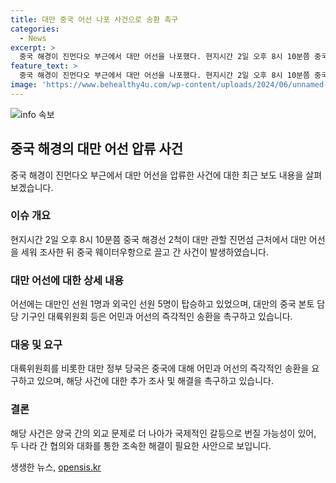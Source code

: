 ```yaml
---
title: 대만 중국 어선 나포 사건으로 송환 촉구
categories:
  - News
excerpt: >
  중국 해경이 진먼다오 부근에서 대만 어선을 나포했다. 현지시간 2일 오후 8시 10분쯤 중국 해경선 2척이 대만 관할 진먼섬 근처에서 대만 어선을 세워 조사한 뒤 중국 웨이터우항으로 끌고 갔다. 어선에는 대만인 선원 1명과 외국인 선원 5명이 탔는데, 대만의 중국 본토 담당 기구인 대륙위원회 등은 어민과 어선의 즉각적인 송환을 촉구했다.
feature_text: >
  중국 해경이 진먼다오 부근에서 대만 어선을 나포했다. 현지시간 2일 오후 8시 10분쯤 중국 해경선 2척이 대만 관할 진먼섬 근처에서 대만 어선을 세워 조사한 뒤 중국 웨이터우항으로 끌고 갔다. 어선에는 대만인 선원 1명과 외국인 선원 5명이 탔는데, 대만의 중국 본토 담당 기구인 대륙위원회 등은 어민과 어선의 즉각적인 송환을 촉구했다.
image: 'https://www.behealthy4u.com/wp-content/uploads/2024/06/unnamed-file.png'
---
```


<p><img src="https://www.behealthy4u.com/wp-content/uploads/2024/06/unnamed-file.png" alt="info 속보" /></p>

<h2 data-ke-size="size26">중국 해경의 대만 어선 압류 사건</h2>

<p data-ke-size="size16">중국 해경이 진먼다오 부근에서 대만 어선을 압류한 사건에 대한 최근 보도 내용을 살펴보겠습니다.</p>

<h3>이슈 개요</h3>

<p data-ke-size="size16">현지시간 2일 오후 8시 10분쯤 중국 해경선 2척이 대만 관할 진먼섬 근처에서 대만 어선을 세워 조사한 뒤 중국 웨이터우항으로 끌고 간 사건이 발생하였습니다.</p>

<h3>대만 어선에 대한 상세 내용</h3>

<p data-ke-size="size16">어선에는 대만인 선원 1명과 외국인 선원 5명이 탑승하고 있었으며, 대만의 중국 본토 담당 기구인 대륙위원회 등은 어민과 어선의 즉각적인 송환을 촉구하고 있습니다.</p>

<h3>대응 및 요구</h3>

<p data-ke-size="size16">대륙위원회를 비롯한 대만 정부 당국은 중국에 대해 어민과 어선의 즉각적인 송환을 요구하고 있으며, 해당 사건에 대한 추가 조사 및 해결을 촉구하고 있습니다.</p>

<h3>결론</h3>

<p data-ke-size="size16">해당 사건은 양국 간의 외교 문제로 더 나아가 국제적인 갈등으로 번질 가능성이 있어, 두 나라 간 협의와 대화를 통한 조속한 해결이 필요한 사안으로 보입니다.</p>
생생한 뉴스, <a href="https://opensis.kr" rel="dofollow">opensis.kr</a>


